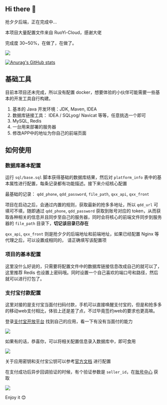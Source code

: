 ## Hi there 👋

抢夕夕后端，正在完成中...

本项目大量配置文件来自 RuoYi-Cloud，感谢大佬

完成度 30~50%，在做了，在做了。

![](https://cdn.jsdelivr.net/gh/zhx47/Pic-Go/20220106164113.png)

[![Anurag's GitHub stats](https://github-readme-stats.vercel.app/api?username=zhx47&bg_color=30,e96443,904e95&title_color=fff&text_color=fff)](https://github.com/anuraghazra/github-readme-stats)

## 基础工具

目前本项目还未完成，所以没有配置 docker，想要体验的小伙伴可能需要一些基本的开发工具自行构建。

1. 基本的 Java 开发环境：JDK, Maven, IDEA
2. 数据库链接工具： IDEA / SQLyog/ Navicat 等等，任意挑选一个即可
3. MySQL, Redis
4. 一台用来部署的服务器
5. 修改APP中的地址为你自己的前端页面

## 如何使用

### 数据库基本配置

运行 `sql/base.sql` 脚本获得基础的数据库结果，然后对 `platform_info` 表中的基本属性进行配置，每条记录都有功能描述。接下来介绍核心配置

最基础的记录： `qdd_phone`, `qdd_password`, `file_path`, `qxx_api`, `qxx_front`

项目在启动之后，会通过内置的规则，获取最新的抢多多地址，所以 `qdd_url` 可填可不填，随即通过 `qdd_phone`, `qdd_password` 获取到账号对应的 token，从而获取各种相关的信息并且同步至自己的服务器，同时会将核心的前端文件同步到服务器的 `file_path` 目录下，<b>切记该目录已存在</b>

`qxx_api`, `qxx_front` 则是抢夕夕的后端地址和前端地址，如果已经配置 Nginx 等代理之后，可以设置成相同的， 请正确填写该配置项

### 项目的基本配置

这里没什么好说的，只需要将配置文件中的数据库链接信息改成自己的就可以了，这里推荐 Redis 也设置上密码哦。同时设置一个自己喜欢的端口号和路径，然后就可以进行打包了。

### 支付宝付款配置

这里对接的是支付宝当面付扫码付款，手机可以直接唤醒支付宝的，但是和抢多多的移动web支付相比，体验上还是差了点，不过毕竟签约web的要求也更高嘛。

登录[支付宝开放平台](https://open.alipay.com/dev/workspace) 找到自己的应用，看一下有没有当面付的能力

![](https://cdn.jsdelivr.net/gh/zhx47/Pic-Go/20220106154803.png)

如果有的话，恭喜你，可以将相关配置信息录入数据库中，即可食用

![](https://cdn.jsdelivr.net/gh/zhx47/Pic-Go/20220106155329.png)

关于应用密钥和支付宝公钥可以参考[官方文档](https://opendocs.alipay.com/mini/miniu/keytool/create) 进行配置

在支付成功后异步回调验证的时候，有个验证参数是 `seller_id`，在[账号中心](https://open.alipay.com/dev/workspace/account-center/main-account-manage) 获取

![](https://cdn.jsdelivr.net/gh/zhx47/Pic-Go/20220108222045.png)

Enjoy it 😊
